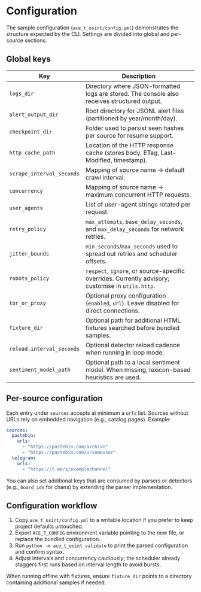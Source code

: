 # Configuration

The sample configuration (`ace_t_osint/config.yml`) demonstrates the structure expected by the CLI. Settings are divided into global and per-source sections.

## Global keys

| Key | Description |
|-----|-------------|
| `logs_dir` | Directory where JSON-formatted logs are stored. The console also receives structured output. |
| `alert_output_dir` | Root directory for JSONL alert files (partitioned by year/month/day). |
| `checkpoint_dir` | Folder used to persist seen hashes per source for resume support. |
| `http_cache_path` | Location of the HTTP response cache (stores body, ETag, Last-Modified, timestamp). |
| `scrape_interval_seconds` | Mapping of source name → default crawl interval. |
| `concurrency` | Mapping of source name → maximum concurrent HTTP requests. |
| `user_agents` | List of user-agent strings rotated per request. |
| `retry_policy` | `max_attempts`, `base_delay_seconds`, and `max_delay_seconds` for network retries. |
| `jitter_bounds` | `min_seconds`/`max_seconds` used to spread out retries and scheduler offsets. |
| `robots_policy` | `respect`, `ignore`, or source-specific overrides. Currently advisory; customise in `utils.http`. |
| `tor_or_proxy` | Optional proxy configuration (`enabled`, `url`). Leave disabled for direct connections. |
| `fixture_dir` | Optional path for additional HTML fixtures searched before bundled samples. |
| `reload.interval_seconds` | Optional detector reload cadence when running in loop mode. |
| `sentiment_model_path` | Optional path to a local sentiment model. When missing, lexicon-based heuristics are used. |

## Per-source configuration

Each entry under `sources` accepts at minimum a `urls` list. Sources without URLs rely on embedded navigation (e.g., catalog pages). Example:

```yaml
sources:
  pastebin:
    urls:
      - "https://pastebin.com/archive"
      - "https://pastebin.com/u/someuser"
  telegram:
    urls:
      - "https://t.me/s/examplechannel"
```

You can also set additional keys that are consumed by parsers or detectors (e.g., `board_ids` for chans) by extending the parser implementation.

## Configuration workflow

1. Copy `ace_t_osint/config.yml` to a writable location if you prefer to keep project defaults untouched.
2. Export `ACE_T_CONFIG` environment variable pointing to the new file, or replace the bundled configuration.
3. Run `python -m ace_t_osint validate` to print the parsed configuration and confirm syntax.
4. Adjust intervals and concurrency cautiously; the scheduler already staggers first runs based on interval length to avoid bursts.

When running offline with fixtures, ensure `fixture_dir` points to a directory containing additional samples if needed.

